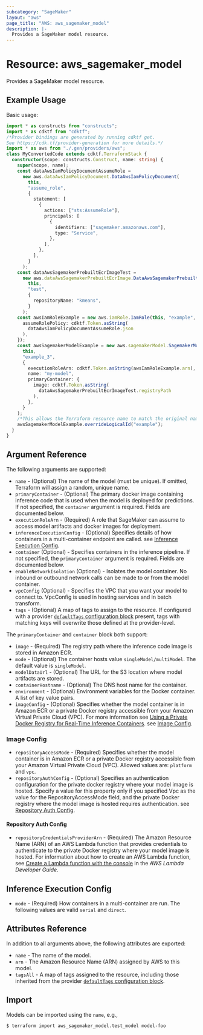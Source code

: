 ```yaml
---
subcategory: "SageMaker"
layout: "aws"
page_title: "AWS: aws_sagemaker_model"
description: |-
  Provides a SageMaker model resource.
---
```


# Resource: aws_sagemaker_model

Provides a SageMaker model resource.

## Example Usage

Basic usage:

```typescript
import * as constructs from "constructs";
import * as cdktf from "cdktf";
/*Provider bindings are generated by running cdktf get.
See https://cdk.tf/provider-generation for more details.*/
import * as aws from "./.gen/providers/aws";
class MyConvertedCode extends cdktf.TerraformStack {
  constructor(scope: constructs.Construct, name: string) {
    super(scope, name);
    const dataAwsIamPolicyDocumentAssumeRole =
      new aws.dataAwsIamPolicyDocument.DataAwsIamPolicyDocument(
        this,
        "assume_role",
        {
          statement: [
            {
              actions: ["sts:AssumeRole"],
              principals: [
                {
                  identifiers: ["sagemaker.amazonaws.com"],
                  type: "Service",
                },
              ],
            },
          ],
        }
      );
    const dataAwsSagemakerPrebuiltEcrImageTest =
      new aws.dataAwsSagemakerPrebuiltEcrImage.DataAwsSagemakerPrebuiltEcrImage(
        this,
        "test",
        {
          repositoryName: "kmeans",
        }
      );
    const awsIamRoleExample = new aws.iamRole.IamRole(this, "example", {
      assumeRolePolicy: cdktf.Token.asString(
        dataAwsIamPolicyDocumentAssumeRole.json
      ),
    });
    const awsSagemakerModelExample = new aws.sagemakerModel.SagemakerModel(
      this,
      "example_3",
      {
        executionRoleArn: cdktf.Token.asString(awsIamRoleExample.arn),
        name: "my-model",
        primaryContainer: {
          image: cdktf.Token.asString(
            dataAwsSagemakerPrebuiltEcrImageTest.registryPath
          ),
        },
      }
    );
    /*This allows the Terraform resource name to match the original name. You can remove the call if you don't need them to match.*/
    awsSagemakerModelExample.overrideLogicalId("example");
  }
}

```

## Argument Reference

The following arguments are supported:

* `name` - (Optional) The name of the model (must be unique). If omitted, Terraform will assign a random, unique name.
* `primaryContainer` - (Optional) The primary docker image containing inference code that is used when the model is deployed for predictions.  If not specified, the `container` argument is required. Fields are documented below.
* `executionRoleArn` - (Required) A role that SageMaker can assume to access model artifacts and docker images for deployment.
* `inferenceExecutionConfig` - (Optional) Specifies details of how containers in a multi-container endpoint are called. see [Inference Execution Config](#inference-execution-config).
* `container` (Optional) -  Specifies containers in the inference pipeline. If not specified, the `primaryContainer` argument is required. Fields are documented below.
* `enableNetworkIsolation` (Optional) - Isolates the model container. No inbound or outbound network calls can be made to or from the model container.
* `vpcConfig` (Optional) - Specifies the VPC that you want your model to connect to. VpcConfig is used in hosting services and in batch transform.
* `tags` - (Optional) A map of tags to assign to the resource. If configured with a provider [`defaultTags` configuration block](https://registry.terraform.io/providers/hashicorp/aws/latest/docs#default_tags-configuration-block) present, tags with matching keys will overwrite those defined at the provider-level.

The `primaryContainer` and `container` block both support:

* `image` - (Required) The registry path where the inference code image is stored in Amazon ECR.
* `mode` - (Optional) The container hosts value `singleModel/multiModel`. The default value is `singleModel`.
* `modelDataUrl` - (Optional) The URL for the S3 location where model artifacts are stored.
* `containerHostname` - (Optional) The DNS host name for the container.
* `environment` - (Optional) Environment variables for the Docker container.
   A list of key value pairs.
* `imageConfig` - (Optional) Specifies whether the model container is in Amazon ECR or a private Docker registry accessible from your Amazon Virtual Private Cloud (VPC). For more information see [Using a Private Docker Registry for Real-Time Inference Containers](https://docs.aws.amazon.com/sagemaker/latest/dg/your-algorithms-containers-inference-private.html). see [Image Config](#image-config).

### Image Config

* `repositoryAccessMode` - (Required) Specifies whether the model container is in Amazon ECR or a private Docker registry accessible from your Amazon Virtual Private Cloud (VPC). Allowed values are: `platform` and `vpc`.
* `repositoryAuthConfig` - (Optional) Specifies an authentication configuration for the private docker registry where your model image is hosted. Specify a value for this property only if you specified Vpc as the value for the RepositoryAccessMode field, and the private Docker registry where the model image is hosted requires authentication. see [Repository Auth Config](#repository-auth-config).

#### Repository Auth Config

* `repositoryCredentialsProviderArn` - (Required) The Amazon Resource Name (ARN) of an AWS Lambda function that provides credentials to authenticate to the private Docker registry where your model image is hosted. For information about how to create an AWS Lambda function, see [Create a Lambda function with the console](https://docs.aws.amazon.com/lambda/latest/dg/getting-started-create-function.html) in the _AWS Lambda Developer Guide_.

## Inference Execution Config

* `mode` - (Required) How containers in a multi-container are run. The following values are valid `serial` and `direct`.

## Attributes Reference

In addition to all arguments above, the following attributes are exported:

* `name` - The name of the model.
* `arn` - The Amazon Resource Name (ARN) assigned by AWS to this model.
* `tagsAll` - A map of tags assigned to the resource, including those inherited from the provider [`defaultTags` configuration block](https://registry.terraform.io/providers/hashicorp/aws/latest/docs#default_tags-configuration-block).

## Import

Models can be imported using the `name`, e.g.,

```
$ terraform import aws_sagemaker_model.test_model model-foo
```

<!-- cache-key: cdktf-0.17.0-pre.15 input-2a6786ba6ad12552fdd7bd2d462553962273f457bc38618ac3197110e2009a5a -->